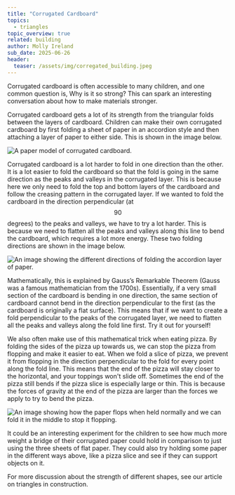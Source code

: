 ```yaml
---
title: "Corrugated Cardboard"
topics: 
  - triangles
topic_overview: true
related: building
author: Molly Ireland
sub_date: 2025-06-26
header:
  teaser: /assets/img/corregated_building.jpeg
---
```


Corrugated cardboard is often accessible to many children, and one common question is, Why is it so strong? This can spark an interesting conversation about how to make materials stronger. 

Corrugated cardboard gets a lot of its strength from the triangular folds between the layers of cardboard. Children can make their own corrugated cardboard by first folding a sheet of paper in an accordion style and then attaching a layer of paper to either side. This is shown in the image below.

![A paper model of corrugated cardboard.]({{site.baseurl}}/assets/img/corregated_building.jpeg "A paper model of corrugated cardboard")

Corrugated cardboard is a lot harder to fold in one direction than the other. It is a lot easier to fold the cardboard so that the fold is going in the same direction as the peaks and valleys in the corrugated layer. This is because here we only need to fold the top and bottom layers of the cardboard and follow the creasing pattern in the corrugated layer. If we wanted to fold the cardboard in the direction perpendicular (at $$90$$ degrees) to the peaks and valleys, we have to try a lot harder. This is because we need to flatten all the peaks and valleys along this line to bend the cardboard, which requires a lot more energy. These two folding directions are shown in the image below.

![An image showing the different directions of folding the accordion layer of paper.]({{site.baseurl}}/assets/img/different_fold_directions.jpeg "The different folding directions")

Mathematically, this is explained by Gauss’s Remarkable Theorem (Gauss was a famous mathematician from the 1700s). Essentially, if a very small section of the cardboard is bending in one direction, the same section of cardboard cannot bend in the direction perpendicular to the first (as the cardboard is originally a flat surface). This means that if we want to create a fold perpendicular to the peaks of the corrugated layer, we need to flatten all the peaks and valleys along the fold line first. Try it out for yourself!

We also often make use of this mathematical trick when eating pizza. By folding the sides of the pizza up towards us, we can stop the pizza from flopping and make it easier to eat. When we fold a slice of pizza, we prevent it from flopping in the direction perpendicular to the fold for every point along the fold line. This means that the end of the pizza will stay closer to the horizontal, and your toppings won't slide off. Sometimes the end of the pizza still bends if the pizza slice is especially large or thin. This is because the forces of gravity at the end of the pizza are larger than the forces we apply to try to bend the pizza.

![An image showing how the paper flops when held normally and we can fold it in the middle to stop it flopping.]({{site.baseurl}}/assets/img/paper_flop_demos.jpeg "Flopping paper")

It could be an interesting experiment for the children to see how much more weight a bridge of their corrugated paper could hold in comparison to just using the three sheets of flat paper. They could also try holding some paper in the different ways above, like a pizza slice and see if they can support objects on it. 

For more discussion about the strength of different shapes, see our article on triangles in construction. 


